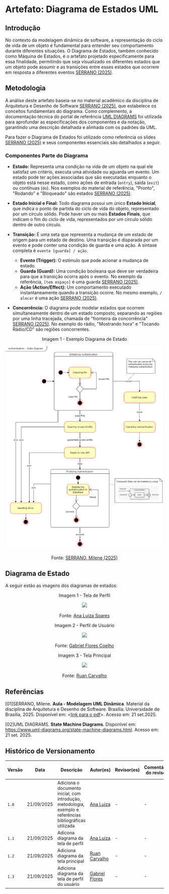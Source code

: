 # Artefato: Diagrama de Estados UML

## Introdução

No contexto da modelagem dinâmica de software, a representação do ciclo de vida de um objeto é fundamental para entender seu comportamento durante diferentes situações. O Diagrama de Estados, também conhecido como Máquina de Estados, é o artefato projetado especificamente para essa finalidade, permitindo que seja visualizado os diferentes estados que um objeto pode assumir e as transições entre esses estados que ocorrem em resposta a diferentes eventos [SERRANO (2025)](#ref-01).

## Metodologia

A análise deste artefato baseia-se no material acadêmico da disciplina de Arquitetura e Desenho de Software [SERRANO (2025)](#ref-01), que estabelece os conceitos fundamentais do diagrama. Como complemento, a documentação técnica do portal de referência [UML DIAGRAMS](#ref-02) foi utilizada para aprofundar as especificações dos componentes e da notação, garantindo uma descrição detalhada e alinhada com os padrões da UML.

Para fazer o Diagrama de Estados foi utilizado como referência os slides [SERRANO (2025)](#ref-01) e seus componentes essenciais são detalhados a seguir.

### Componentes Parte do Diagrama

* **Estado:** Representa uma condição na vida de um objeto na qual ele satisfaz um critério, executa uma atividade ou aguarda um evento. Um estado pode ter ações associadas que são executadas enquanto o objeto está nesse estado, como ações de entrada (`entry`), saída (`exit`) ou contínuas (`do`). Nos exemplos do material de referência, "Pronto", "Rodando" e "Bloqueado" são estados [SERRANO (2025)](#ref-01).

* **Estado Inicial e Final:** Todo diagrama possui um único **Estado Inicial**, que indica o ponto de partida do ciclo de vida do objeto, representado por um círculo sólido. Pode haver um ou mais **Estados Finais**, que indicam o fim do ciclo de vida, representados por um círculo sólido dentro de outro círculo.

* **Transição:** É uma seta que representa a mudança de um estado de origem para um estado de destino. Uma transição é disparada por um evento e pode conter uma condição de guarda e uma ação. A sintaxe completa é `evento [guarda] / ação`.
    * **Evento (Trigger):** O estímulo que pode acionar a mudança de estado.
    * **Guarda (Guard):** Uma condição booleana que deve ser verdadeira para que a transição ocorra após o evento. No exemplo da referência, `[tem espaço]` é uma guarda [SERRANO (2025)](#ref-01).
    * **Ação (Action/Effect):** Um comportamento executado instantaneamente quando a transição ocorre. No mesmo exemplo, `/ alocar` é uma ação [SERRANO (2025)](#ref-01).

* **Concorrência:** O diagrama pode modelar estados que ocorrem simultaneamente dentro de um estado composto, separando as regiões por uma linha tracejada, chamada de "fronteira da concorrência" [SERRANO (2025)](#ref-01). No exemplo do rádio, "Mostrando hora" e "Tocando Rádio/CD" são regiões concorrentes.

<div style="text-align: center;">

<p>Imagem 1 - Exemplo Diagrama de Estado</p>

<img src="./../assets/dig_est_ex.png" >

<p>Fonte: <a href="#ref-01">SERRANO, Milene (2025)</a> </p>

</div>

## Diagrama de Estado

A seguir estão as imagens dos diagramas de estados: 

<div style="text-align: center;">

<p>Imagem 1 - Tela de Perfil</p>

<img src="assets/dig_estad_ana.png" >

<p>Fonte: <a href="https://github.com/Ana-Luiza-SC">Ana Luiza Soares</a></p>

</div>

<div style="text-align: center;">

<p>Imagem 2 - Perfil de Usuário</p>

<img src="assets/Diagrama_de_estados_Perfil.png" >

<p>Fonte: <a href="https://github.com/Gabrielfcoelho">Gabriel Flores Coelho</a></p>

</div>

<div style="text-align: center;">

<p>Imagem 3 - Tela Principal</p>

<img src="assets/dig_estad_Ruan.png" >

<p>Fonte: <a href="https://github.com/Ruan-Carvalho">Ruan Carvalho</a></p>

</div>

## Referências

<p><a id="ref-01">[01]</a>SERRANO, Milene. <strong>Aula - Modelagem UML Dinâmica</strong>. Material da disciplina de Arquitetura e Desenho de Software. Brasília: Universidade de Brasília, 2025. Disponível em: &lt;<a href="assets/slide_mod_din.pdf#page=21" target="_blank">link para o pdf</a>&gt;. Acesso em: 21 set.2025.</p>

<p><a id="ref-02">[02]</a>UML DIAGRAMS. <strong>State Machine Diagrams</strong>. Disponível em: <a href="https://www.uml-diagrams.org/state-machine-diagrams.html">https://www.uml-diagrams.org/state-machine-diagrams.html</a>. Acesso em: 21 set. 2025.</p>

## Histórico de Versionamento

| Versão | Data       | Descrição                                        | Autor(es)           | Revisor(es)         | Comentário do revisor | Data da revisão |
|--------|------------|--------------------------------------------------|---------------------|---------------------|----------------------|-----------|
| `1.0` | 21/09/2025 | Adiciona o documento inicial, com introdução, metodologia, exemplo e referências bibliográficas utilizada | [Ana Luiza](https://github.com/Ana-Luiza-SC) | - | -  | - |
| `1.1` | 21/09/2025 | Adicona diagrama da tela de perfil | [Ana Luiza](https://github.com/Ana-Luiza-SC) | - | -  | - |
| `1.2` | 21/09/2025 | Adiciona diagrama da tela principal | [Ruan Carvalho](https://github.com/Ruan-Carvalho) | - | - | - |
| `1.3` | 21/09/2025 | Adiciona diagrama da tela de perfil do usuário | [Gabriel Flores](https://github.com/Gabrielfcoelho) | - | - | - |
